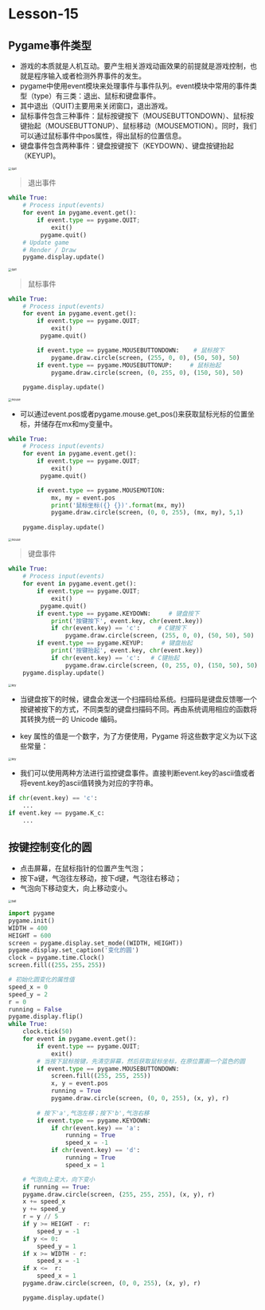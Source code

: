 # **Lesson-15**

## **Pygame事件类型**

- 游戏的本质就是人机互动。要产生相关游戏动画效果的前提就是游戏控制，也就是程序输入或者检测外界事件的发生。
- pygame中使用event模块来处理事件与事件队列。event模块中常用的事件类型（type）有三类：退出、鼠标和键盘事件。
- 其中退出（QUIT)主要用来关闭窗口，退出游戏。
- 鼠标事件包含三种事件：鼠标按键按下（MOUSEBUTTONDOWN）、鼠标按键抬起（MOUSEBUTTONUP）、鼠标移动（MOUSEMOTION）。同时，我们可以通过鼠标事件中pos属性，得出鼠标的位置信息。
- 键盘事件包含两种事件：键盘按键按下（KEYDOWN）、键盘按键抬起（KEYUP)。

<img src='_media/2-15-1.png' alt='quit' style='zoom:40%;'/>

> 退出事件

```python
while True:
    # Process input(events)
    for event in pygame.event.get():
        if event.type == pygame.QUIT;
            exit()
	     pygame.quit()
    # Update game
    # Render / Draw
    pygame.display.update()
```

<img src='_media/2-15-2.png' alt='quit' style='zoom:40%;'/>

> 鼠标事件

```python
while True:
    # Process input(events)
    for event in pygame.event.get():
        if event.type == pygame.QUIT;
            exit()
	     pygame.quit()

        if event.type == pygame.MOUSEBUTTONDOWN:    # 鼠标按下
            pygame.draw.circle(screen, (255, 0, 0), (50, 50), 50)
        if event.type == pygame.MOUSEBUTTONUP:     # 鼠标抬起
            pygame.draw.circle(screen, (0, 255, 0), (150, 50), 50)    
    
    pygame.display.update()

```

<img src='_media/2-15-3.png' alt='mouse' style='zoom:40%;'/>

- 可以通过event.pos或者pygame.mouse.get_pos()来获取鼠标光标的位置坐标，并储存在mx和my变量中。

```python
while True:
    # Process input(events)
    for event in pygame.event.get():
        if event.type == pygame.QUIT;
            exit()
	     pygame.quit()

        if event.type == pygame.MOUSEMOTION:
            mx, my = event.pos
            print('鼠标坐标({} {})'.format(mx, my))
            pygame.draw.circle(screen, (0, 0, 255), (mx, my), 5,1)    
    
    pygame.display.update()
```

<img src='_media/2-15-4.png' alt='mouse' style='zoom:40%;'/>

> 键盘事件

```python
while True:
    # Process input(events)
    for event in pygame.event.get():
        if event.type == pygame.QUIT;
            exit()
	     pygame.quit()
        if event.type == pygame.KEYDOWN:     # 键盘按下
            print('按键按下', event.key, chr(event.key))
            if chr(event.key) == 'c':     # C键按下
                pygame.draw.circle(screen, (255, 0, 0), (50, 50), 50)
        if event.type == pygame.KEYUP:     # 键盘抬起
            print('按键抬起', event.key, chr(event.key))
            if chr(event.key) == 'c':   # C键抬起
                pygame.draw.circle(screen, (0, 255, 0), (150, 50), 50)    
    pygame.display.update()
```

<img src='_media/2-15-5.png' alt='key' style='zoom:40%;'/>

- 当键盘按下的时候，键盘会发送一个扫描码给系统。扫描码是键盘反馈哪一个按键被按下的方式，不同类型的键盘扫描码不同。再由系统调用相应的函数将其转换为统一的 Unicode 编码。

- key 属性的值是一个数字，为了方便使用，Pygame 将这些数字定义为以下这些常量：

<img src='_media/2-15-6.png' alt='key' style='zoom:40%;'/>

- 我们可以使用两种方法进行监控键盘事件。直接判断event.key的ascii值或者将event.key的ascii值转换为对应的字符串。

```python
if chr(event.key) == 'c':
    ...
if event.key == pygame.K_c:
    ...
```

## **按键控制变化的圆**

- 点击屏幕，在鼠标指针的位置产生气泡；
- 按下a键，气泡往左移动，按下d键，气泡往右移动；
- 气泡向下移动变大，向上移动变小。

<img src='_media/2-15-7.png' alt='ball' style='zoom:40%;'/>

```python
import pygame 
pygame.init()
WIDTH = 400
HEIGHT = 600
screen = pygame.display.set_mode((WIDTH, HEIGHT))
pygame.display.set_caption('变化的圆')
clock = pygame.time.Clock()
screen.fill((255，255，255))

# 初始化圆变化的属性值
speed_x = 0
speed_y = 2
r = 0
running = False
pygame.display.flip()
while True:
    clock.tick(50)
    for event in pygame.event.get():
        if event.type == pygame.QUIT;
            exit()
        # 当按下鼠标按键，先清空屏幕，然后获取鼠标坐标，在原位置画一个蓝色的圆
        if event.type == pygame.MOUSEBUTTONDOWN:
            screen.fill((255, 255, 255))
            x, y = event.pos
            running = True
            pygame.draw.circle(screen, (0, 0, 255), (x, y), r)
        
        # 按下'a',气泡左移；按下'b',气泡右移
        if event.type == pygame.KEYDOWN:
            if chr(event.key) == 'a':
                running = True
                speed_x = -1
            if chr(event.key) == 'd':
                running = True
                speed_x = 1

    # 气泡向上变大，向下变小
    if running == True:
    pygame.draw.circle(screen, (255, 255, 255), (x, y), r)    
    x += speed_x
    y += speed_y
    r = y // 5                
    if y >= HEIGHT - r:
        speed_y = -1
    if y <= 0:
        speed_y = 1
    if x >= WIDTH - r:
        speed_x = -1
    if x <=  r:
        speed_x = 1  
    pygame.draw.circle(screen, (0, 0, 255), (x, y), r)

    pygame.display.update()
```
